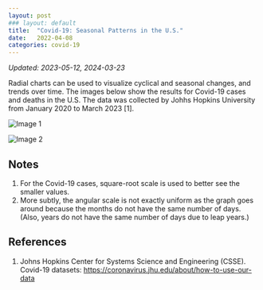 ```yaml
---
layout: post
### layout: default
title:  "Covid-19: Seasonal Patterns in the U.S."
date:   2022-04-08
categories: covid-19
---
```

_Updated: 2023-05-12, 2024-03-23_

Radial charts can be used to visualize cyclical and seasonal changes, and trends over time. The images below show the results for Covid-19 cases and deaths in the U.S. The data was collected by Johhs Hopkins University from January 2020 to March 2023 [1]. 

![Image 1](/blog1/assets/images/covid-19/radial-line-chart_cases-pcap_end-20230310_2204v2.png)  

![Image 2](/blog1/assets/images/covid-19/radial-line-chart_deaths-pcap_end-20230310_2204v2.png)  

## Notes

1. For the Covid-19 cases, square-root scale is used to better see the smaller values.
2. More subtly, the angular scale is not exactly uniform as the graph goes around because the months do not have the same number of days. (Also, years do not have the same number of days due to leap years.)

## References

1. Johns Hopkins Center for Systems Science and Engineering (CSSE). Covid-19 datasets: <https://coronavirus.jhu.edu/about/how-to-use-our-data>